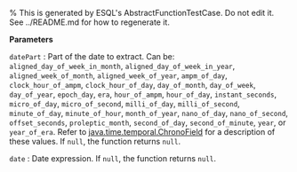 % This is generated by ESQL's AbstractFunctionTestCase. Do not edit it. See ../README.md for how to regenerate it.

**Parameters**

`datePart`
:   Part of the date to extract.  Can be: `aligned_day_of_week_in_month`, `aligned_day_of_week_in_year`, `aligned_week_of_month`, `aligned_week_of_year`, `ampm_of_day`, `clock_hour_of_ampm`, `clock_hour_of_day`, `day_of_month`, `day_of_week`, `day_of_year`, `epoch_day`, `era`, `hour_of_ampm`, `hour_of_day`, `instant_seconds`, `micro_of_day`, `micro_of_second`, `milli_of_day`, `milli_of_second`, `minute_of_day`, `minute_of_hour`, `month_of_year`, `nano_of_day`, `nano_of_second`, `offset_seconds`, `proleptic_month`, `second_of_day`, `second_of_minute`, `year`, or `year_of_era`. Refer to [java.time.temporal.ChronoField](https://docs.oracle.com/javase/8/docs/api/java/time/temporal/ChronoField.html) for a description of these values.  If `null`, the function returns `null`.

`date`
:   Date expression. If `null`, the function returns `null`.

